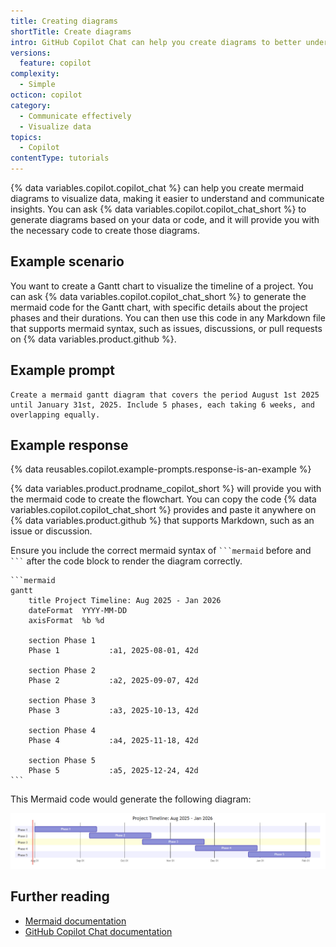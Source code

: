 ```yaml
---
title: Creating diagrams
shortTitle: Create diagrams
intro: GitHub Copilot Chat can help you create diagrams to better understand your data and communicate insights.
versions:
  feature: copilot
complexity:
  - Simple
octicon: copilot
category:
  - Communicate effectively
  - Visualize data
topics:
  - Copilot
contentType: tutorials
---
```


{% data variables.copilot.copilot_chat %} can help you create mermaid diagrams to visualize data, making it easier to understand and communicate insights. You can ask {% data variables.copilot.copilot_chat_short %} to generate diagrams based on your data or code, and it will provide you with the necessary code to create those diagrams.

## Example scenario

You want to create a Gantt chart to visualize the timeline of a project. You can ask {% data variables.copilot.copilot_chat_short %} to generate the mermaid code for the Gantt chart, with specific details about the project phases and their durations. You can then use this code in any Markdown file that supports mermaid syntax, such as issues, discussions, or pull requests on {% data variables.product.github %}.

## Example prompt

```copilot copy prompt
Create a mermaid gantt diagram that covers the period August 1st 2025 until January 31st, 2025. Include 5 phases, each taking 6 weeks, and overlapping equally.
```

## Example response

{% data reusables.copilot.example-prompts.response-is-an-example %}

{% data variables.product.prodname_copilot_short %} will provide you with the mermaid code to create the flowchart. You can copy the code {% data variables.copilot.copilot_chat_short %} provides and paste it anywhere on {% data variables.product.github %} that supports Markdown, such as an issue or discussion.

Ensure you include the correct mermaid syntax of `` ```mermaid `` before and `` ``` `` after the code block to render the diagram correctly.

````text
```mermaid
gantt
    title Project Timeline: Aug 2025 - Jan 2026
    dateFormat  YYYY-MM-DD
    axisFormat  %b %d

    section Phase 1
    Phase 1           :a1, 2025-08-01, 42d

    section Phase 2
    Phase 2           :a2, 2025-09-07, 42d

    section Phase 3
    Phase 3           :a3, 2025-10-13, 42d

    section Phase 4
    Phase 4           :a4, 2025-11-18, 42d

    section Phase 5
    Phase 5           :a5, 2025-12-24, 42d
```
````

This Mermaid code would generate the following diagram:

![Screenshot of a rendered Mermaid gantt chart.](/assets/images/help/copilot/mermaid-gantt-chart-example.png)

## Further reading

* [Mermaid documentation](https://mermaid-js.github.io/mermaid/#/)
* [GitHub Copilot Chat documentation](/copilot/how-tos/use-chat)
